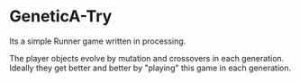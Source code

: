 # GeneticA-Try

Its a simple Runner game written in processing.

The player objects evolve by mutation and crossovers in each generation. Ideally they get better and better by "playing" this game in each generation. 

